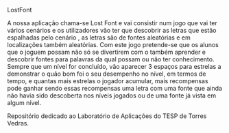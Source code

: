 LostFont

A nossa aplicação chama-se Lost Font e vai consistir num jogo que vai ter vários cenários e os
utilizadores vão ter que descobrir as letras que estão espalhadas pelo cenário , as letras são de
fontes aleatórias e em localizações também aleatórias. Com este jogo pretende-se que os
alunos que o joguem possam não só se divertirem com o também aprender e descobrir fontes
para palavras da qual possam ou não ter conhecimento. Sempre que um nível for concluído,
vão aparecer 3 espaços para estrelas a demonstrar o quão bom foi o seu desempenho no
nível, em termos de tempo, e quantas mais estrelas o jogador acumular, mais recompensas
pode ganhar sendo essas recompensas uma letra com uma fonte que ainda não havia sido
descoberta nos níveis jogados ou de uma fonte já vista em algum nível.

Repositório dedicado ao Laboratório de Aplicações do TESP de Torres Vedras.
